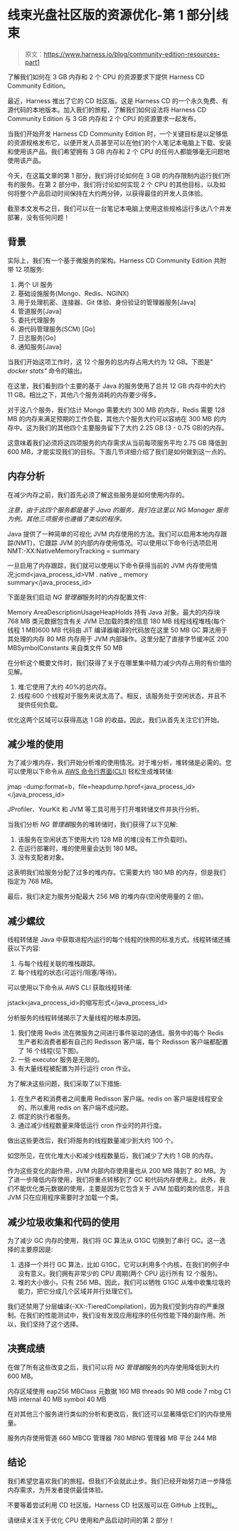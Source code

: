 # 线束光盘社区版的资源优化-第 1 部分|线束

> 原文：<https://www.harness.io/blog/community-edition-resources-part1>

了解我们如何在 3 GB 内存和 2 个 CPU 的资源要求下提供 Harness CD Community Edition。

最近，Harness 推出了它的 CD 社区版。这是 Harness CD 的一个永久免费、有源代码的本地版本。加入我们的旅程，了解我们如何设法将 Harness CD Community Edition 与 3 GB 内存和 2 个 CPU 的资源要求一起发布。

当我们开始开发 Harness CD Community Edition 时，一个关键目标是以足够低的资源规格发布它，以便开发人员甚至可以在他们的个人笔记本电脑上下载、安装和使用该产品。我们希望拥有 3 GB 内存和 2 个 CPU 的任何人都能够毫无问题地使用该产品。

今天，在这篇文章的第 1 部分，我们将讨论如何在 3 GB 的内存限制内运行我们所有的服务。在第 2 部分中，我们将讨论如何实现 2 个 CPU 的其他目标，以及如何将整个产品启动时间保持在大约两分钟，以获得最佳的开发人员体验。

截至本文发布之日，我们可以在一台笔记本电脑上使用这些规格运行多达八个并发部署，没有任何问题！

## 背景

实际上，我们有一个基于微服务的架构。Harness CD Community Edition 共附带 12 项服务:

1.  两个 UI 服务
2.  基础设施服务(Mongo、Redis、NGINX)
3.  用于处理机密、连接器、Git 体验、身份验证的管理器服务[Java]
4.  管道服务[Java]
5.  委托代理服务
6.  源代码管理服务(SCM) [Go]
7.  日志服务[Go]
8.  通知服务[Java]

当我们开始这项工作时，这 12 个服务的总内存占用大约为 12 GB。下图是" *docker stats"* 命令的输出。

在这里，我们看到四个主要的基于 Java 的服务使用了总共 12 GB 内存中的大约 11 GB。相比之下，其他八个服务消耗的内存要少得多。

对于这八个服务，我们估计 Mongo 需要大约 300 MB 的内存，Redis 需要 128 MB 的内存来满足预期的工作负载，其他六个服务大约可以容纳在 300 MB 的内存中。这为我们的其他四个主要服务留下了大约 2.25 GB (3 - 0.75 GB)的内存。

这意味着我们必须将这四项服务的内存需求从当前每项服务平均 2.75 GB 降低到 600 MB，才能实现我们的目标。下面几节详细介绍了我们是如何做到这一点的。

## 内存分析

在减少内存之前，我们首先必须了解这些服务是如何使用内存的。

*注意，由于这四个服务都是基于 Java 的服务，我们在这里以 NG Manager 服务为例。其他三项服务也遵循了类似的程序。*

Java 提供了一种简单的可视化 JVM 内存使用的方法。我们可以启用本地内存跟踪(NMT)，它跟踪 JVM 的内部内存使用情况。可以使用以下命令行选项启用 NMT:-XX:NativeMemoryTracking = summary

一旦启用了内存跟踪，我们就可以使用以下命令获得当前的 JVM 内存使用情况:jcmd<java_process_id>VM . native _ memory summary</java_process_id>

下面是我们启动 *NG 管理器*服务时的内存配置文件:

Memory AreaDescriptionUsageHeapHolds 持有 Java 对象。最大的内存块 768 MB 类元数据包含有关 JVM 已加载的类的信息 180 MB 线程线程堆栈(每个线程 1 MB)600 MB 代码由 JIT 编译器编译的代码放在这里 50 MB GC 算法用于其处理的内存 80 MB 内存用于 JVM 内部操作。这里分配了直接字节缓冲区 200 MBSymbolConstants 来自类文件 50 MB

在分析这个概要文件时，我们获得了关于在哪里集中精力减少内存占用的有价值的见解。

1.  堆:它使用了大约 40%的总内存。
2.  线程:600 个线程对于服务来说太高了。相反，该服务处于空闲状态，并且不提供任何负载。

优化这两个区域可以获得高达 1 GB 的收益。因此，我们从首先关注它们开始。

## 减少堆的使用

为了减少堆内存，我们开始分析堆的使用情况。对于堆分析，堆转储是必需的。您可以使用以下命令从 [AWS 命令行界面(CLI)](https://aws.amazon.com/cli/) 轻松生成堆转储:

jmap -dump:format=b，file=heapdump.hprof<java_process_id></java_process_id>

JProfiler、YourKit 和 JVM 等工具可用于打开堆转储文件并执行分析。

当我们分析 *NG 管理器*服务的堆转储时，我们获得了以下见解:

1.  该服务在空闲状态下使用大约 128 MB 的堆(没有工作负载时)。
2.  在运行部署时，堆的使用量会达到 180 MB。
3.  没有支配者对象。

这表明我们给服务分配了过多的堆内存。它需要大约 180 MB 的内存，但是我们指定为 768 MB。

最后，我们决定为服务分配最大 256 MB 的堆内存(空闲使用量的 2 倍)。

## 减少螺纹

线程转储是 Java 中获取进程内运行的每个线程的快照的标准方式。线程转储还捕获以下内容:

1.  与每个线程关联的堆栈跟踪。
2.  每个线程的状态(可运行/阻塞/等待)。

可以使用以下命令从 AWS CLI 获取线程转储:

jstack<java_process_id>的缩写形式</java_process_id>

分析服务的线程转储揭示了大量线程的根本原因。

1.  我们使用 Redis 流在微服务之间进行事件驱动的通信。服务中的每个 Redis 生产者和消费者都有自己的 Redisson 客户端，每个 Redisson 客户端都配置了 16 个线程(见下图)。
2.  一些 executor 服务是无限的。
3.  有大量线程被配置为并行运行 cron 作业。

为了解决这些问题，我们采取了以下措施:

1.  在生产者和消费者之间重用 Redisson 客户端。redis on 客户端是线程安全的，所以重用 redis on 客户端不成问题。
2.  绑定的执行者服务。
3.  通过减少线程数量来降低运行 cron 作业时的并行度。

做出这些更改后，我们将服务的线程数量减少到大约 100 个。

如您所见，在优化堆大小和减少线程数量后，我们减少了大约 1 GB 的内存。

作为这些变化的副作用，JVM 内部内存使用量也从 200 MB 降到了 80 MB。为了进一步降低内存使用，我们将重点转移到了 GC 和代码内存使用上。此外，我们不能优化类元数据的使用，主要是因为它包含关于 JVM 加载的类的信息，并且 JVM 只在应用程序需要时才加载一个类。

## 减少垃圾收集和代码的使用

为了减少 GC 内存的使用，我们将 GC 算法从 G1GC 切换到了串行 GC。这一选择的主要原因是:

1.  选择一个并行 GC 算法，比如 G1GC，它可以利用多个内核，在我们的例子中没有意义。我们拥有非常少的 CPU 周期(两个 CPU 运行所有 12 个服务)。
2.  堆的大小很小，只有 256 MB。因此，我们可以牺牲 G1GC 从堆中收集垃圾的能力，把它分成几个区域并并行处理它们。

我们还禁用了分层编译(-XX:-TieredCompilation)，因为我们受到内存的严重限制。在我们的性能测试中，我们没有发现应用程序的任何性能下降的副作用。所以，我们坚持了这个选择。

## 决赛成绩

在做了所有这些改变之后，我们可以将 *NG 管理器*服务的内存使用降低到大约 600 MB。

内存区域使用 eap256 MBClass 元数据 160 MB threads 90 MB code 7 mbg C1 MB internal 40 MB symbol 40 MB

在对其他三个服务进行类似的分析和更改后，我们还可以显著降低它们的内存使用量。

服务内存使用管道 660 MBCG 管理器 780 MBNG 管理器 MB 平台 244 MB

## 结论

我们希望您喜欢我们的旅程。但我们不会就此止步。我们已经开始努力进一步降低内存需求，为开发者提供最佳体验。

不要等着尝试利用 CD 社区版。Harness CD 社区版可以在 GitHub 上找到[。](https://github.com/harness/harness-cd-community)

请继续关注关于优化 CPU 使用和产品启动时间的第 2 部分！